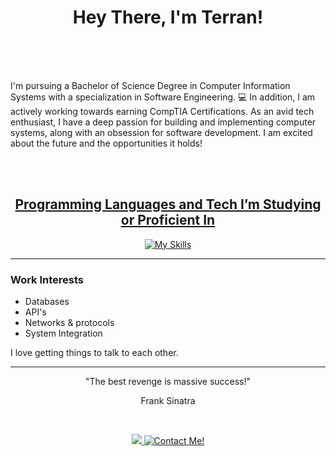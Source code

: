 <div align="center">
  
<h1> 
  Hey There, I'm Terran!  
</h1>

</div>

<br>
<br>
<br>
  
I'm pursuing a Bachelor of Science Degree in Computer Information Systems with a specialization in Software Engineering. :computer: In addition, I am actively working towards earning CompTIA Certifications. As an avid tech enthusiast, I have a deep passion for building and implementing computer systems, along with an obsession for software development. I am excited about the future and the opportunities it holds! 

<br>
<br>

<div align="center">
  
<a href=""> <h2>Programming Languages and Tech I’m Studying or Proficient In </h2>

</div>

<div align="center">
  
<a href=""> [![My Skills](https://skillicons.dev/icons?i=py,go,cs,cpp,mysql,html,css,flask,linux,ubuntu,windows,apple,bootstrap&perline=8)](https://skillicons.dev) </a>

</div>
  
---

<div style="text-align: left;">
    <h3>Work Interests</h3>
    <ul>
      <li>Databases</li>
      <li>API's</li>
      <li>Networks & protocols</li>
      <li>System Integration</li>
    </ul>
    <p>I love getting things to talk to each other.</p>
  </div>

---

<div align="center">

  <p>"The best revenge is massive success!"</p> 
  
  <p>Frank Sinatra</p>

</div> 

<br>

<div align="center">
  
  <a href="">![](https://komarev.com/ghpvc/?username=ts-at4dm&color=00FFFF&style=plastic) </a>
  <a href="">[![Contact Me!](https://img.shields.io/badge/Contact_Me!-green?style=plastic&logoColor=FFFFFF&color=00ff44)](mailto:terran.stone@maine.edu) </a>
  
</div>

